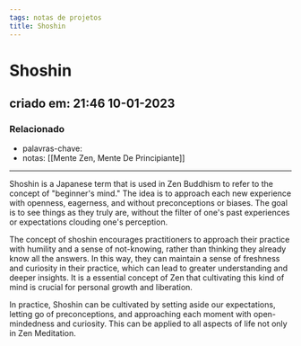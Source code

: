 ```yaml
---
tags: notas de projetos
title: Shoshin
---
```


# Shoshin

## criado em: 21:46 10-01-2023

### Relacionado

- palavras-chave: 
- notas: [[Mente Zen, Mente De Principiante]]
---

Shoshin is a Japanese term that is used in Zen Buddhism to refer to the concept of "beginner's mind." The idea is to approach each new experience with openness, eagerness, and without preconceptions or biases. The goal is to see things as they truly are, without the filter of one's past experiences or expectations clouding one's perception.

The concept of shoshin encourages practitioners to approach their practice with humility and a sense of not-knowing, rather than thinking they already know all the answers. In this way, they can maintain a sense of freshness and curiosity in their practice, which can lead to greater understanding and deeper insights. It is a essential concept of Zen that cultivating this kind of mind is crucial for personal growth and liberation.

In practice, Shoshin can be cultivated by setting aside our expectations, letting go of preconceptions, and approaching each moment with open-mindedness and curiosity. This can be applied to all aspects of life not only in Zen Meditation.
